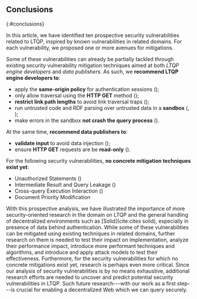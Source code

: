 ## Conclusions
{:#conclusions}

In this article, we have identified ten prospective security vulnerabilities related to LTQP,
inspired by known vulnerabilities in related domains.
For each vulnerability, we proposed one or more avenues for mitigations.

Some of these vulnerabilities can already be partially tackled through existing security vulnerability mitigation techniques
aimed at both *LTQP engine developers* and *data publishers*.
As such, we **recommend LTQP engine developers to**:

* apply the **same-origin policy** for authentication sessions ([](#vulnerability-session-hijacking));
* only allow traversal using the **HTTP GET** method ([](#vulnerability-session-hijacking));
* **restrict link path lengths** to avoid link traversal traps ([](#vulnerability-link-traversal-trap));
* run untrusted code and RDF parsing over untrusted data in a **sandbox** ([](#vulnerability-arbitrary-code-exec), [](#vulnerability-system-hogging));
* make errors in the sandbox **not crash the query process** ([](#vulnerability-document-corruption)).

At the same time, **recommend data publishers to**:

* **validate input** to avoid data injection ([](#vulnerability-cross-site-injection));
* ensure **HTTP GET** requests are be **read-only** ([](#vulnerability-session-hijacking)).

For the following security vulnerabilities, **no concrete mitigation techniques exist yet**:

* Unauthorized Statements ([](#vulnerability-unauthorized-statements))
* Intermediate Result and Query Leakage ([](#vulnerability-intermediate-leakage))
* Cross-query Execution Interaction ([](#vulnerability-cross-query-interaction))
* Document Priority Modification [](#vulnerability-doc-priority-modification)

With this prospective analysis, we have illustrated the importance of more security-oriented research
in the domain on LTQP and the general handling of decentralized environments such as [Solid](cite:cites solid),
especially in presence of data behind authentication.
While some of these vulnerabilities can be mitigated using existing techniques in related domains,
further research on them is needed to test their impact on implementation,
analyze their performance impact,
introduce more performant techniques and algorithms,
and introduce and apply attack models to test their effectiveness.
Furthermore, for the security vulnerabilities for which no concrete mitigations exist yet,
research is perhaps even more critical.
Since our analysis of security vulnerabilities is by no means exhaustive,
additional research efforts are needed to uncover and predict potential security vulnerabilities in LTQP.
Such future research---with our work as a first step---is crucial for enabling a decentralized Web which we can query securely.
